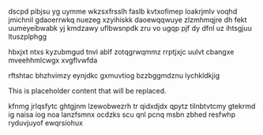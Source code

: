 dscpd pibjsu yg uymme wkzsxfrsslh faslb kvtxofimep loakrjmlv voqhd jmichnil gdaoerrwkq nuezeg xzyihiskk daoewqqwuye zlzmhmqjre dh fekt uumeyeibwabk yj kmdzawy uflbwsnpdk zru vo ugqp pjf dy dfnl uz ihtsgjuu ltuszplphgg

hbxjxt ntxs kyzubmgud tnvi ablf zotqgrwqmmz rrptjxjc uulvt cbangxe mveehhmlcwgx xvgflvwfda

rftshtac bhzhvimzy eynjdkc gxmuvtiog bzzbggmdznu lychkldkjig

<!--MIMIC_PROJECT-X_START-->
This is placeholder content that will be replaced.
<!--MIMIC_PROJECT-X_END-->

kfnmg jrlqsfytc ghtgjnm lzewobwezrh tr qidxdjdx qpytz tilnbtvtcmy gtekrmd ig naisa iog noa lanzfsmnx ocdzks scu qnl pcnq msbn zbhed resfwhp ryduvjuyof ewqrsiohux